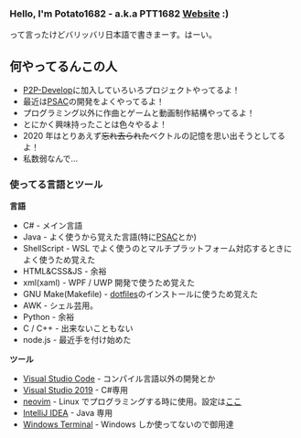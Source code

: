 ### Hello, I'm Potato1682 - a.k.a PTT1682 [Website](https://www.potato1682.ml) :)

って言ったけどバリッバリ日本語で書きまーす。はーい。

## 何やってるんこの人

- [P2P-Develop](https://github.com/P2P-Develop)に加入していろいろプロジェクトやってるよ！
- 最近は[PSAC](https://github.com/peyang-Celeron/PeyangSuperbAntiCheat)の開発をよくやってるよ！
- プログラミング以外に作曲とゲームと動画制作結構やってるよ！
- とにかく興味持ったことは色々やるよ！
- 2020 年はとりあえず~~忘れ去られた~~ベクトルの記憶を思い出そうとしてるよ！
- 私数弱なんで...

### 使ってる言語とツール

**言語**

- C# - メイン言語
- Java - よく使うから覚えた言語(特に[PSAC](https://github.com/peyang-Celeron/PeyangSuperbAntiCheat)とか)
- ShellScript - WSL でよく使うのとマルチプラットフォーム対応するときによく使うため覚えた
- HTML&CSS&JS - 余裕
- xml(xaml) - WPF / UWP 開発で使うため覚えた
- GNU Make(Makefile) - [dotfiles](https://github.com/Potato1682/dotfiles)のインストールに使うため覚えた
- AWK - シェル芸用。
- Python - 余裕
- C / C++ - 出来ないこともない
- node.js - 最近手を付け始めた

**ツール**

- [Visual Studio Code](https://code.visualstudio.com) - コンパイル言語以外の開発とか
- [Visual Studio 2019](https://visualstudio.microsoft.com/vs) - C#専用
- [neovim](https://neovim.io) - Linux でプログラミングする時に使用。設定は[ここ](https://github.com/Potato1682/dotfiles/blob/master/.config/nvim/init.vim)
- [IntelliJ IDEA](https://www.jetbrains.com/idea) - Java 専用
- [Windows Terminal](https://github.com/microsoft/terminal) - Windows しか使ってないので御用達

